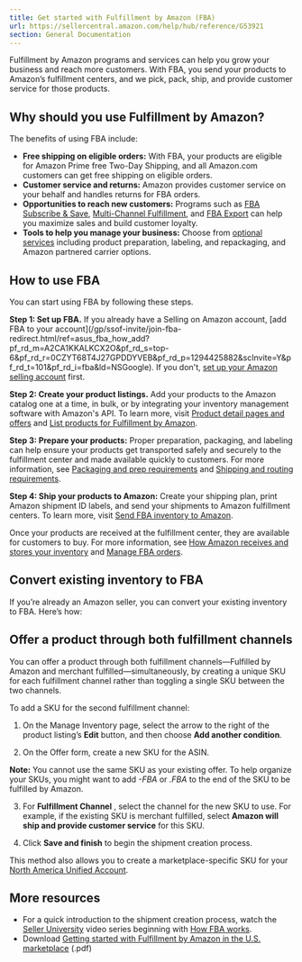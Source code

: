 ```yaml
---
title: Get started with Fulfillment by Amazon (FBA)
url: https://sellercentral.amazon.com/help/hub/reference/G53921
section: General Documentation
---
```


Fulfillment by Amazon programs and services can help you grow your business
and reach more customers. With FBA, you send your products to Amazon’s
fulfillment centers, and we pick, pack, ship, and provide customer service for
those products.

##  Why should you use Fulfillment by Amazon?

The benefits of using FBA include:

  * **Free shipping on eligible orders:** With FBA, your products are eligible for Amazon Prime free Two-Day Shipping, and all Amazon.com customers can get free shipping on eligible orders.
  * **Customer service and returns:** Amazon provides customer service on your behalf and handles returns for FBA orders.
  * **Opportunities to reach new customers:** Programs such as [FBA Subscribe & Save](/gp/help/G201620110), [Multi-Channel Fulfillment](/mcf), and [FBA Export](/gp/help/200149570) can help you maximize sales and build customer loyalty.
  * **Tools to help you manage your business:** Choose from [optional services](/gp/help/G201074400) including product preparation, labeling, and repackaging, and Amazon partnered carrier options.

##  How to use FBA

You can start using FBA by following these steps.

**Step 1: Set up FBA.** If you already have a Selling on Amazon account, [add
FBA to your account](/gp/ssof-invite/join-fba-
redirect.html/ref=asus_fba_how_add?pf_rd_m=A2CA1KKALKCX2O&pf_rd_s=top-6&pf_rd_r=0CZYT68T4J27GPDDYVEB&pf_rd_p=1294425882&scInvite=Y&pf_rd_t=101&pf_rd_i=fba&ld=NSGoogle).
If you don't, [set up your Amazon selling
account](https://services.amazon.com/selling/getting-started.html) first.

**Step 2: Create your product listings.** Add your products to the Amazon
catalog one at a time, in bulk, or by integrating your inventory management
software with Amazon's API. To learn more, visit [Product detail pages and
offers](/gp/help/51) and [List products for Fulfillment by
Amazon](/gp/help/G200141220).

**Step 3: Prepare your products:** Proper preparation, packaging, and labeling
can help ensure your products get transported safely and securely to the
fulfillment center and made available quickly to customers. For more
information, see [Packaging and prep requirements](/gp/help/200141500) and
[Shipping and routing requirements](/gp/help/200141510).

**Step 4: Ship your products to Amazon:** Create your shipping plan, print
Amazon shipment ID labels, and send your shipments to Amazon fulfillment
centers. To learn more, visit [Send FBA inventory to
Amazon](/gp/help/G200141420).

Once your products are received at the fulfillment center, they are available
for customers to buy. For more information, see [How Amazon receives and
stores your inventory](/gp/help/G201081250) and [Manage FBA
orders](/gp/help/200141600).

##  Convert existing inventory to FBA

If you’re already an Amazon seller, you can convert your existing inventory to
FBA. Here’s how:

## Offer a product through both fulfillment channels

You can offer a product through both fulfillment channels—Fulfilled by Amazon
and merchant fulfilled—simultaneously, by creating a unique SKU for each
fulfillment channel rather than toggling a single SKU between the two
channels.

To add a SKU for the second fulfillment channel:

  1. On the Manage Inventory page, select the arrow to the right of the product listing’s **Edit** button, and then choose **Add another condition**. 

  2. On the Offer form, create a new SKU for the ASIN. 

**Note:** You cannot use the same SKU as your existing offer. To help organize
your SKUs, you might want to add _-FBA_ or _.FBA_ to the end of the SKU to be
fulfilled by Amazon.

  3. For **Fulfillment Channel** , select the channel for the new SKU to use. For example, if the existing SKU is merchant fulfilled, select **Amazon will ship and provide customer service** for this SKU. 

  4. Click **Save and finish** to begin the shipment creation process.

This method also allows you to create a marketplace-specific SKU for your
[North America Unified Account](/gp/help/201617630).

##  More resources

  * For a quick introduction to the shipment creation process, watch the [Seller University](/learn/?ref_=su_video_page_header) video series beginning with [How FBA works](/learn/courses?courseId=8&moduleId=38). 
  * Download [Getting started with Fulfillment by Amazon in the U.S. marketplace](https://images-na.ssl-images-amazon.com/images/G/01/fba-help/QRG/FBA_Quick_Start_en-US.pdf) (.pdf) 

